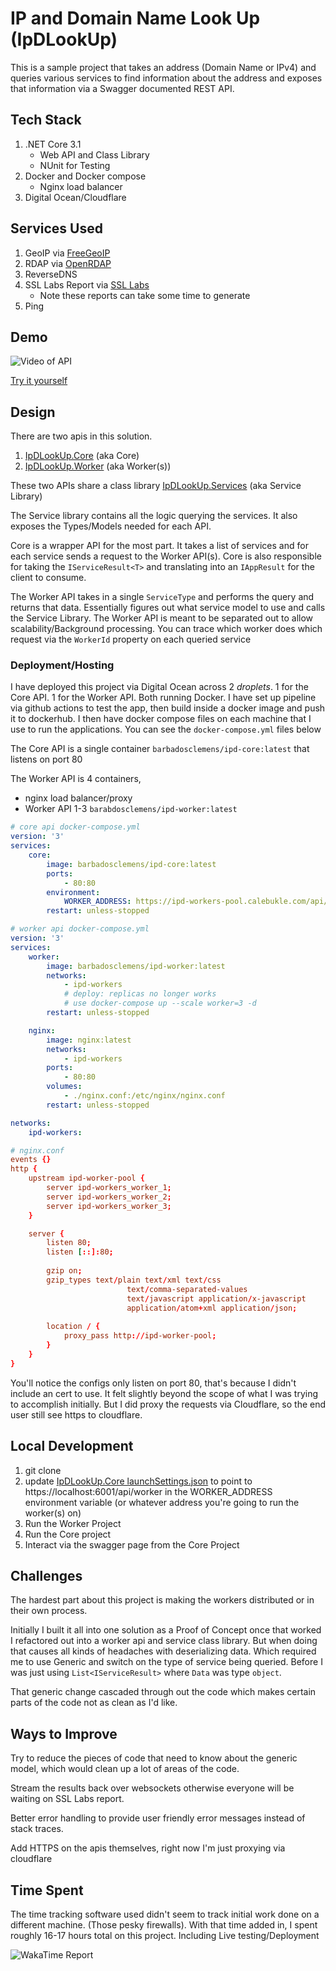 # IP and Domain Name Look Up (IpDLookUp)

This is a sample project that takes an address (Domain Name or IPv4) 
and queries various services to find information about the address and 
exposes that information via a Swagger documented REST API. 

## Tech Stack
1. .NET Core 3.1 
    - Web API and Class Library
    - NUnit for Testing
1. Docker and Docker compose
    - Nginx load balancer
1. Digital Ocean/Cloudflare

## Services Used
1. GeoIP via [FreeGeoIP](https://freegeoip.app/)
1. RDAP via [OpenRDAP](https://openrdap.org/api)
1. ReverseDNS
1. SSL Labs Report via [SSL Labs](https://github.com/ssllabs/ssllabs-scan/blob/master/ssllabs-api-docs-v3.md)
    - Note these reports can take some time to generate
1. Ping

## Demo
![Video of API](https://media.calebukle.com/uploads/2020/11/wk-5rbp1wNP2Y.gif)
 
[Try it yourself](https://ipd.calebukle.com/swagger)

## Design

There are two apis in this solution.
1. [IpDLookUp.Core](IpDLookUp.Core) (aka Core)
1. [IpDLookUp.Worker](IpDLookUp.Worker) (aka Worker(s))

These two APIs share a class library [IpDLookUp.Services](IpDLookUp.Services) (aka Service Library)

The Service library contains all the logic querying the services. It also exposes the Types/Models needed for each API.

Core is a wrapper API for the most part. It takes a list of services and for each service sends a request to the Worker API(s). Core is also responsible for taking the `IServiceResult<T>` and translating into an `IAppResult` for the client to consume.

The Worker API takes in a single `ServiceType` and performs the query and returns that data. Essentially figures out what service model to use and calls the Service Library. The Worker API is meant to be separated out to allow scalability/Background processing. You can trace which worker does which request via the `WorkerId` property on each queried service

### Deployment/Hosting
I have deployed this project via Digital Ocean across 2 _droplets_. 1 for the Core API. 1 for the Worker API. Both running Docker. I have set up pipeline via github actions to test the app, then build inside a docker image and push it to dockerhub. I then have docker compose files on each machine that I use to run the applications. You can see the `docker-compose.yml` files below

The Core API is a single container `barbadosclemens/ipd-core:latest` that listens on port 80

The Worker API is 4 containers, 
- nginx load balancer/proxy
- Worker API 1-3 `barabdosclemens/ipd-worker:latest`

```yml
# core api docker-compose.yml
version: '3'
services:
    core:
        image: barbadosclemens/ipd-core:latest
        ports:
            - 80:80
        environment:
            WORKER_ADDRESS: https://ipd-workers-pool.calebukle.com/api/worker
        restart: unless-stopped
```

```yml
# worker api docker-compose.yml
version: '3'
services:
    worker:
        image: barbadosclemens/ipd-worker:latest
        networks:
            - ipd-workers
            # deploy: replicas no longer works
            # use docker-compose up --scale worker=3 -d
        restart: unless-stopped

    nginx:
        image: nginx:latest
        networks:
            - ipd-workers
        ports:
            - 80:80
        volumes:
            - ./nginx.conf:/etc/nginx/nginx.conf
        restart: unless-stopped

networks:
    ipd-workers:
```

```conf
# nginx.conf
events {}
http {
    upstream ipd-worker-pool {
        server ipd-workers_worker_1;
        server ipd-workers_worker_2;
        server ipd-workers_worker_3;
    }

    server {
        listen 80;
        listen [::]:80;
        
        gzip on;
        gzip_types text/plain text/xml text/css
                          text/comma-separated-values
                          text/javascript application/x-javascript
                          application/atom+xml application/json;
        
        location / {
            proxy_pass http://ipd-worker-pool;
        }
    }
}
```

You'll notice the configs only listen on port 80, that's because I didn't include an cert to use. It felt slightly beyond the scope of what I was trying to accomplish initially. But I did proxy the requests via Cloudflare, so the end user still see https to cloudflare. 

## Local Development
1. git clone
1. update [IpDLookUp.Core launchSettings.json](IpDLookUp.Core/Properties/launchSettings.json) to point to https://localhost:6001/api/worker in the WORKER_ADDRESS environment variable (or whatever address you're going to run the worker(s) on)
1. Run the Worker Project
1. Run the Core project
1. Interact via the swagger page from the Core Project

## Challenges
The hardest part about this project is making the workers distributed or in their own process.

Initially I built it all into one solution as a Proof of Concept once that worked I refactored out into a worker api and service class library. But when doing that causes all kinds of headaches with deserializing data. Which required me to use Generic and switch on the type of service being queried. Before I was just using  `List<IServiceResult>` where `Data` was type `object`. 

That generic change cascaded through out the code which makes certain parts of the code not as clean as I'd like.

## Ways to Improve
Try to reduce the pieces of code that need to know about the generic model, which would clean up a lot of areas of the code. 

Stream the results back over websockets otherwise everyone will be waiting on SSL Labs report. 

Better error handling to provide user friendly error messages instead of stack traces.

Add HTTPS on the apis themselves, right now I'm just proxying via cloudflare


## Time Spent

The time tracking software used didn't seem to track initial work done on a different machine. (Those pesky firewalls). With that time added in, I spent roughly 16-17 hours total on this project. Including Live testing/Deployment

![WakaTime Report](https://media.calebukle.com/uploads/2020/11/wk-9djhbT289S.png)
